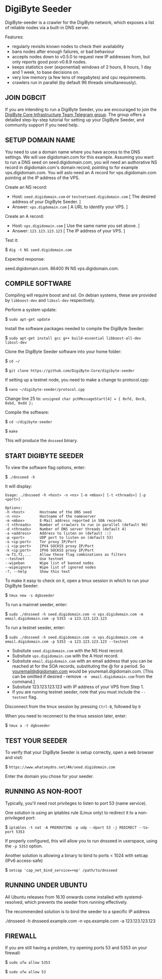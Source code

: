 DigiByte Seeder
===============

DigiByte-seeder is a crawler for the DigiByte network, which exposes a list of reliable nodes via a built-in DNS server.

Features:
* regularly revisits known nodes to check their availability
* bans nodes after enough failures, or bad behaviour
* accepts nodes down to v0.5.0 to request new IP addresses from, but only reports good post-v0.6.9 nodes.
* keeps statistics over (exponential) windows of 2 hours, 8 hours, 1 day and 1 week, to base decisions on.
* very low memory (a few tens of megabytes) and cpu requirements.
* crawlers run in parallel (by default 96 threads simultaneously).

JOIN DGBCIT
-----------

If you are intending to run a DigiByte Seeder, you are encouraged to join the [DigiByte Core Infrastructure Team Telegram group](https://t.me/DGBCIT). The group offers a detailed step-by-step tutorial for setting up your DigiByte Seeder, and community support if you need help.

SETUP DOMAIN NAME
-----------------

You need to use a domain name where you have access to the DNS settings. We will use digidomain.com for this example. Assuming you want to run a DNS seed on seed.digidomain.com, you will need an authorative NS record in digidomain.com's domain record, pointing to for example vps.digidomain.com. You will aslo need an A record for vps.digidomain.com pointing at the IP address of the VPS.

Create an NS record:

- Host:     ```seed.digidomain.com``` or ```testnetseed.digidomain.com```  [ The desired address of your DigiByte Seeder. ]
- Answer:   ```vps.digdomain.com```                                         [ A URL to identify your VPS. ] 

Create an A record:

- Host:     ```vps.digidomain.com```                                        [ Use the same name you set above. ]
- Answer:   ```123.123.123.123```                                           [ The IP address of your VPS. ] 

Test it:

$ ```dig -t NS seed.digidomain.com```

Expected response:

seed.digidomain.com.   86400    IN      NS     vps.digidomain.com.


COMPILE SOFTWARE
----------------

Compiling will require boost and ssl.  On debian systems, these are provided
by `libboost-dev` and `libssl-dev` respectively.

Perform a system update:

$ ```sudo apt-get update```

Install the software packages needed to compile the DigiByte Seeder:

$ ```sudo apt-get install gcc g++ build-essential libboost-all-dev libssl-dev```

Clone the DigiByte Seeder software into your home folder:

$ ```cd ~/```

$ ```git clone https://github.com/DigiByte-Core/digibyte-seeder```

If setting up a testnet node, you need to make a change to protocol.cpp:

$ ```nano ~/digibyte-seeder/protocol.cpp```

Change line 25 to: ```unsigned char pchMessageStart[4] = { 0xfd, 0xc8, 0xbd, 0xdd };```

Compile the software:

$ ```cd ~/digibyte-seeder```

$ ```make```

This will produce the `dnsseed` binary.


START DIGIBYTE SEEDER
---------------------

To view the software flag options, enter:

$ ```./dnsseed -h```

It will display:

```
Usage: ./dnsseed -h <host> -n <ns> [-m <mbox>] [-t <threads>] [-p <port>]

Options:
-h <host>       Hostname of the DNS seed
-n <ns>         Hostname of the nameserver
-m <mbox>       E-Mail address reported in SOA records
-t <threads>    Number of crawlers to run in parallel (default 96)
-d <threads>    Number of DNS server threads (default 4)
-a <address>    Address to listen on (default ::)
-p <port>       UDP port to listen on (default 53)
-o <ip:port>    Tor proxy IP/Port
-i <ip:port>    IPV4 SOCKS5 proxy IP/Port
-k <ip:port>    IPV6 SOCKS5 proxy IP/Port
-w f1,f2,...    Allow these flag combinations as filters
--testnet       Use testnet
--wipeban       Wipe list of banned nodes
--wipeignore    Wipe list of ignored nodes
-?, --help      Show this text
```

To make it easy to check on it, open a tmux session in which to run your DigiByte Seeder:

$ ```tmux new -s dgbseeder```

To run a mainnet seeder, enter:

$ ```sudo ./dnsseed -h seed.digidomain.com -n vps.digidomain.com -m email.digidomain.com -p 5353 -a 123.123.123.123```

To run a testnet seeder, enter:

$ ```sudo ./dnsseed -h seed.digidomain.com -n vps.digidomain.com -m email.digidomain.com -p 5353 -a 123.123.123.123 --testnet```

- Subsitute ```seed.digidomain.com``` with the NS Host record.
- Subsitute ```vps.digidomain.com``` with the A Host record.
- Subsitute ```email.digidomain.com``` with an email address that you can be reached at for the SOA records, substituting the @ for a period. So youremail@digidomain.com would be youremail.digidomain.com. [This can be omitted if desired - remove ```-m  email.digidomain.com``` from the command.]
- Subsitute 123.123.123.123 with IP address of your VPS from Step 1.
- If you are running testnet seeder, note that you must include the ```--testnet``` flag.

Disconnect from the tmux session by pressing ```Ctrl-B```, followed by ```D```

When you need to reconnect to the tmus session later, enter:

$ ```tmux a -t dgbseeder```

TEST YOUR SEEDER
----------------

To verify that your DigiByte Seeder is setup correctly, open a web browser and visit:

$ ```https://www.whatsmydns.net/#A/seed.digidomain.com```

Enter the domain you chose for your seeder.

RUNNING AS NON-ROOT
-------------------

Typically, you'll need root privileges to listen to port 53 (name service).

One solution is using an iptables rule (Linux only) to redirect it to
a non-privileged port:

$ ```iptables -t nat -A PREROUTING -p udp --dport 53 -j REDIRECT --to-port 5353```

If properly configured, this will allow you to run dnsseed in userspace, using
the ```-p 5353``` option.

Another solution is allowing a binary to bind to ports < 1024 with setcap (IPv6 access-safe)

$ ```setcap 'cap_net_bind_service=+ep' /path/to/dnsseed```

RUNNING UNDER UBUNTU
-------------------

All Ubuntu releases from 16.10 onwards come installed with systemd-resolved, which prevents the seeder from running effectively.

The recommended solution is to bind the seeder to a specific IP address

./dnsseed -h dnsseed.example.com -n vps.example.com -a 123.123.123.123

FIREWALL
--------

If you are still having a problem, try opening ports 53 and 5353 on your firewall:

$ ```sudo ufw allow 5353```

$ ```sudo ufw allow 53```